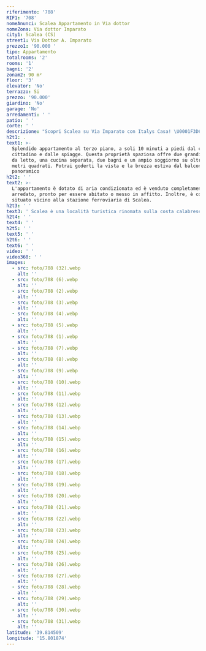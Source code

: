 ```yaml
---
riferimento: '708'
RIF1: '708'
nomeAnunci: Scalea Appartamento in Via dottor
nomeZona: Via dottor Imparato
city1: Scalea (CS)
street1: Via Dottor A. Imparato
prezzo1: '90.000 '
tipo: Appartamento
totalrooms: '2'
rooms: '1'
bagni: '2'
zonam2: 90 m²
floor: '3'
elevator: 'No'
terrazzo: Si
prezzo: '90.000'
giardino: 'No'
garage: 'No'
arredamenti: ' '
patio: ' '
corte: ' '
descrizione: "Scopri Scalea su Via Imparato con Italys Casa! \U0001F3D6️"
h2t1: .
text1: >-
  Splendido appartamento al terzo piano, a soli 10 minuti a piedi dal centro
  cittadino e dalle spiagge. Questa proprietà spaziosa offre due grandi camere
  da letto, una cucina separata, due bagni e un ampio soggiorno su oltre 90
  metri quadrati. Potrai goderti la vista e la brezza estiva dal balcone
  panoramico
h2t2: ' '
text2: >-
  L'appartamento è dotato di aria condizionata ed è venduto completamente
  arredato, pronto per essere abitato o messo in affitto. Inoltre, è comodamente
  situato vicino alla stazione ferroviaria di Scalea.
h2t3: ' '
text3: ' Scalea è una località turistica rinomata sulla costa calabrese, con oltre 6 km di spiagge dorate e un affascinante centro storico che risale all''undicesimo secolo. Conosciuta per la sua autenticità e la sua atmosfera accogliente, è la destinazione perfetta per una vita rilassata o una vacanza da sogno!'
h2t4: ' '
text4: ' '
h2t5: ' '
text5: ' '
h2t6: ' '
text6: ' '
video: ' '
video360: ' '
images:
  - src: foto/708 (32).webp
    alt: ''
  - src: foto/708 (6).webp
    alt: ''
  - src: foto/708 (2).webp
    alt: ''
  - src: foto/708 (3).webp
    alt: ''
  - src: foto/708 (4).webp
    alt: ''
  - src: foto/708 (5).webp
    alt: ''
  - src: foto/708 (1).webp
    alt: ''
  - src: foto/708 (7).webp
    alt: ''
  - src: foto/708 (8).webp
    alt: ''
  - src: foto/708 (9).webp
    alt: ''
  - src: foto/708 (10).webp
    alt: ''
  - src: foto/708 (11).webp
    alt: ''
  - src: foto/708 (12).webp
    alt: ''
  - src: foto/708 (13).webp
    alt: ''
  - src: foto/708 (14).webp
    alt: ''
  - src: foto/708 (15).webp
    alt: ''
  - src: foto/708 (16).webp
    alt: ''
  - src: foto/708 (17).webp
    alt: ''
  - src: foto/708 (18).webp
    alt: ''
  - src: foto/708 (19).webp
    alt: ''
  - src: foto/708 (20).webp
    alt: ''
  - src: foto/708 (21).webp
    alt: ''
  - src: foto/708 (22).webp
    alt: ''
  - src: foto/708 (23).webp
    alt: ''
  - src: foto/708 (24).webp
    alt: ''
  - src: foto/708 (25).webp
    alt: ''
  - src: foto/708 (26).webp
    alt: ''
  - src: foto/708 (27).webp
    alt: ''
  - src: foto/708 (28).webp
    alt: ''
  - src: foto/708 (29).webp
    alt: ''
  - src: foto/708 (30).webp
    alt: ''
  - src: foto/708 (31).webp
    alt: ''
latitude: '39.814509'
longitude: '15.801874'
---
```


